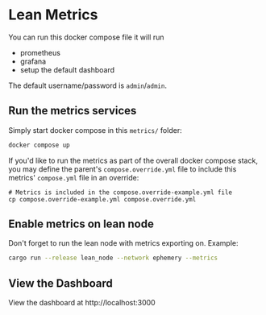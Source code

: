 # Lean Metrics

You can run this docker compose file it will run

- prometheus
- grafana
- setup the default dashboard

The default username/password is `admin`/`admin`.

## Run the metrics services

Simply start docker compose in this `metrics/` folder:

```sh
docker compose up
```

If you'd like to run the metrics as part of the overall docker compose stack, you may define the parent's `compose.override.yml` file to include this metrics' `compose.yml` file in an override:

```shell
# Metrics is included in the compose.override-example.yml file
cp compose.override-example.yml compose.override.yml
```

## Enable metrics on lean node

Don't forget to run the lean node with metrics exporting on. Example:

```bash
cargo run --release lean_node --network ephemery --metrics
```


## View the Dashboard

View the dashboard at http://localhost:3000
